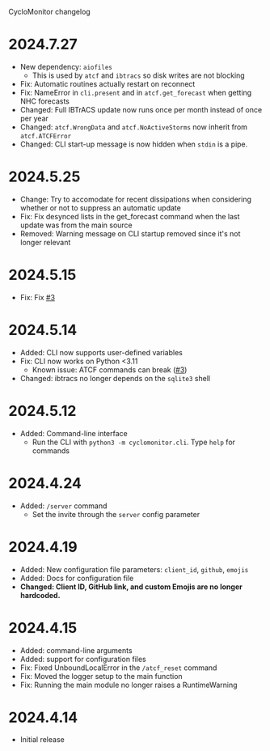 CycloMonitor changelog

# 2024.7.27
* New dependency: `aiofiles`
    * This is used by `atcf` and `ibtracs` so disk writes are not blocking
* Fix: Automatic routines actually restart on reconnect
* Fix: NameError in `cli.present` and in `atcf.get_forecast` when getting NHC forecasts
* Changed: Full IBTrACS update now runs once per month instead of once per year
* Changed: `atcf.WrongData` and `atcf.NoActiveStorms` now inherit from `atcf.ATCFError`
* Changed: CLI start-up message is now hidden when `stdin` is a pipe.

# 2024.5.25
* Change: Try to accomodate for recent dissipations when considering whether or not to suppress an automatic update
* Fix: Fix desynced lists in the get_forecast command when the last update was from the main source
* Removed: Warning message on CLI startup removed since it's not longer relevant

# 2024.5.15
* Fix: Fix [#3](https://github.com/ntvmb/cyclomonitor/issues/3)

# 2024.5.14
* Added: CLI now supports user-defined variables
* Fix: CLI now works on Python <3.11
    * Known issue: ATCF commands can break ([#3](https://github.com/ntvmb/cyclomonitor/issues/3))
* Changed: ibtracs no longer depends on the `sqlite3` shell

# 2024.5.12
* Added: Command-line interface
    * Run the CLI with `python3 -m cyclomonitor.cli`. Type `help` for commands

# 2024.4.24
* Added: `/server` command
    * Set the invite through the `server` config parameter

# 2024.4.19
* Added: New configuration file parameters: `client_id`, `github`, `emojis`
* Added: Docs for configuration file
* **Changed: Client ID, GitHub link, and custom Emojis are no longer hardcoded.**

# 2024.4.15
* Added: command-line arguments
* Added: support for configuration files
* Fix: Fixed UnboundLocalError in the `/atcf_reset` command
* Fix: Moved the logger setup to the main function
* Fix: Running the main module no longer raises a RuntimeWarning

# 2024.4.14
* Initial release